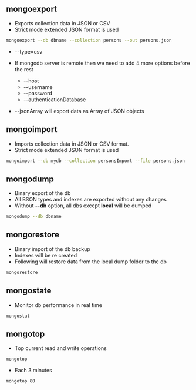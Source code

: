 ## mongoexport
- Exports collection data in JSON or CSV
- Strict mode extended JSON format is used 
```sh
mongoexport --db dbname --collection persons --out persons.json
```
- --type=csv

- If mongodb server is remote then we need to add 4 more options before the rest
    - --host
    - --username
    - --password
    - --authenticationDatabase
- --jsonArray will export data as Array of JSON objects

## mongoimport
- Imports collection data in JSON or CSV format.
- Strict mode extended JSON format is used 
```sh
mongoimport --db mydb --collection personsImport --file persons.json
```

## mongodump
- Binary export of the db
- All BSON types and indexes are exported without any changes
- Without **--db** option, all dbs except **local** will be dumped
```sh
mongodump --db dbname
```

## mongorestore
- Binary import of the db backup
- Indexes will be re created
- Following will restore data from the local dump folder to the db
```sh
mongorestore
```

## mongostate
- Monitor db performance in real time
```sh
mongostat
```

## mongotop
- Top current read and write operations
```sh
mongotop
```
- Each 3 minutes
```sh
mongotop 80
```